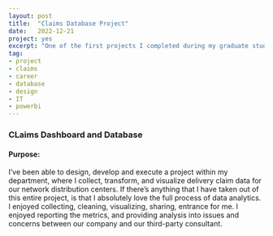 ```yaml
---
layout: post
title:  "Claims Database Project"
date:   2022-12-21
project: yes
excerpt: "One of the first projects I completed during my graduate studies"
tag:
- project
- claims
- career
- database
- design
- IT
- powerbi
---
```

### CLaims Dashboard and Database
#### Purpose: 
I’ve been able to design, develop and execute a project within my department, where I collect, transform, and visualize delivery claim data for our network distribution centers.  If there’s anything that I have taken out of this entire project, is that I absolutely love the full process of data analytics. I enjoyed collecting, cleaning, visualizing, sharing, entrance for me. I enjoyed reporting the metrics, and providing analysis into issues and concerns between our company and our third-party consultant.

